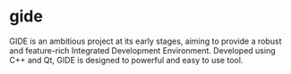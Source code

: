 # gide
GIDE is an ambitious project at its early stages, aiming to provide a robust and feature-rich Integrated Development Environment. Developed using C++ and Qt, GIDE is designed to powerful and easy to use tool.
